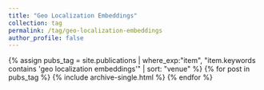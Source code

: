 ```yaml
---
title: "Geo Localization Embeddings"
collection: tag
permalink: /tag/geo-localization-embeddings
author_profile: false
---
```

{% assign pubs_tag = site.publications | where_exp:"item", "item.keywords contains 'geo localization embeddings'" | sort: "venue" %}
{% for post in pubs_tag %}
  {% include archive-single.html %}
{% endfor %}